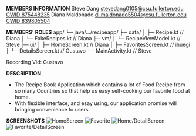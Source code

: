 **MEMBERS INFORMATION**
Steve Dang      <stevedang0105@csu.fullerton.edu>     <CWID:875448235>
Diana Maldonado <di.maldonado5504@csu.fullerton.edu>  <CWID:839805504>
     
**MEMBERS' ROLES**
app/
 └─ java/.../recipeapp/
     ├─ data/
     │   ├─ Recipe.kt              // Diana 
     │   └─ FakeRecipes.kt        // Diana
     ├─ vm/
     │   └─ RecipeViewModel.kt // Steve
     ├─ ui/
     │   ├─ HomeScreen.kt         // Diana 
     │   ├─ FavoritesScreen.kt    // ihuegi
     │   └─ DetailsScreen.kt      // Gustavo
     └─ MainActivity.kt           // Steve

Recording Vid: Gustavo

**DESCRIPTION**
- The Recipe Book Application which contains a lot of Food Recipe from so many Countries so that help us easy self-cooking our favorite food at home.
- With flexible interface, and esay using, our application promise will bringing convenience to users.

**SCREENSHOTS**
![HomeScreen](HomeScreen.png)
![Favorite](FavoriteScreen.png)
![Home/DetailScreen](Home_RecipeDetailScreen.png)
![Favorite/DetailScreen](Favorite_RecipeDetailScreen.png)
